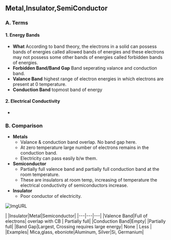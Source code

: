 ## Metal,Insulator,SemiConductor

### A. Terms
#### 1. Energy Bands
  - **What** According to band theory, the electrons in a solid can possess bands of energies called allowed bands of energies and these electrons may not possess some other bands of energies called forbidden bands of energies. 
  - **Forbidden Band/Band Gap** Band seperating valance and conduction band.
  - **Valance Band** highest range of electron energies in which electrons are present at 0 temperature.
  - **Conduction Band** topmost band of energy
#### 2. Electrical Conductivity
  - 
  
### B. Comparison
- **Metals**
  - Valance & conduction band overlap. No band gap here.
  - At zero temperature large number of electrons remains in the conduction band.
  - Electricity can pass easily b/w them.
- **Semiconductor**
  - Partially full valence band and partially full conduction band at the room temperature.
  - These are insulators at room temp, increasing of temperature the electrical conductivity of semiconductors increase.
- **Insulator**
  - Poor conductor of electricity.
  
![ImgURL](https://i.ibb.co/DLw6gHp/metal-insulator-semicond.png)  

| |Insulator|Metal|Semiconductor|
|---|---|---|
|Valence Band|Full of electrons| overlap with CB | Partially full|
|Conduction Band|Empty| |Partially full|
|Band Gap|Largest, Crossing requires large energy| None | Less |
|Examples| Mica,glass, eboniote|Aluminum, Silver|Si, Germanium|
